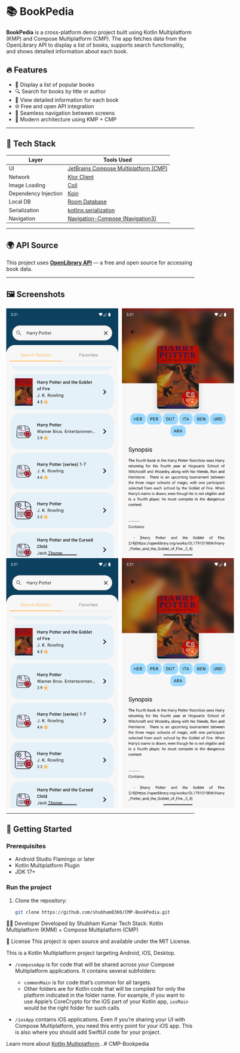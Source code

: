 # 📚 BookPedia

**BookPedia** is a cross-platform demo project built using Kotlin Multiplatform (KMP) and Compose
Multiplatform (CMP). The app fetches data from the OpenLibrary API to display a list of books,
supports search functionality, and shows detailed information about each book.

## 🔥 Features

- 📖 Display a list of popular books
- 🔍 Search for books by title or author
- 📄 View detailed information for each book
- 🌐 Free and open API integration
- 🧭 Seamless navigation between screens
- 🧪 Modern architecture using KMP + CMP

---

## 🧰 Tech Stack

| Layer                | Tools Used                                                                                   |
|----------------------|----------------------------------------------------------------------------------------------|
| UI                   | [JetBrains Compose Multiplatform (CMP)](https://github.com/JetBrains/compose-multiplatform)  |
| Network              | [Ktor Client](https://ktor.io/docs/http-client.html)                                         |
| Image Loading        | [Coil](https://coil-kt.github.io/coil/)                                                      |
| Dependency Injection | [Koin](https://insert-koin.io/)                                                              |
| Local DB             | [Room Database](https://developer.android.com/training/data-storage/room)                    |
| Serialization        | [kotlinx.serialization](https://github.com/Kotlin/kotlinx.serialization)                     |
| Navigation           | [Navigation-Compose (Navigation3)](https://developer.android.com/jetpack/compose/navigation) |

---

## 🌍 API Source

This project uses **[OpenLibrary API](https://openlibrary.org/)** — a free and open source for
accessing book data.

---

## 🖼️ Screenshots

<div style="display: flex; gap: 10px;">
 <img src="media/1.png" width="300" alt="Home Screen" />
<img src="media/2.png" width="300" alt="Detailed Screen" />
</div>
<div style="display: flex; gap: 10px;">
 <img src="media/1.png" width="300" alt="Home Screen" />
<img src="media/2.png" width="300" alt="Detailed Screen" />
</div>


---

## 🚀 Getting Started

### Prerequisites

- Android Studio Flamingo or later
- Kotlin Multiplatform Plugin
- JDK 17+

### Run the project

1. Clone the repository:
   ```bash
   git clone https://github.com/shubham8360/CMP-BookPedia.git

👨‍💻 Developer
Developed by Shubham Kumar
Tech Stack: Kotlin Multiplatform (KMM) + Compose Multiplatform (CMP)

📄 License
This project is open source and available under the MIT License.

This is a Kotlin Multiplatform project targeting Android, iOS, Desktop.

* `/composeApp` is for code that will be shared across your Compose Multiplatform applications.
  It contains several subfolders:
    - `commonMain` is for code that’s common for all targets.
    - Other folders are for Kotlin code that will be compiled for only the platform indicated in the
      folder name.
      For example, if you want to use Apple’s CoreCrypto for the iOS part of your Kotlin app,
      `iosMain` would be the right folder for such calls.

* `/iosApp` contains iOS applications. Even if you’re sharing your UI with Compose Multiplatform,
  you need this entry point for your iOS app. This is also where you should add SwiftUI code for
  your project.

Learn more
about [Kotlin Multiplatform](https://www.jetbrains.com/help/kotlin-multiplatform-dev/get-started.html)…#
CMP-Bookpedia
